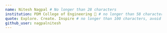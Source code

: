```yaml
---
name: Nitesh Nagpal # No longer than 28 characters
institution: PDM College of Engineering 🚩 # no longer than 58 characters
quote: Explore. Create. Inspire # no longer than 100 characters, avoid using quotes(") to guarantee the format remains the same.
github_user: nagpalnitesh
---
```

